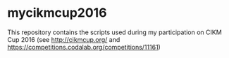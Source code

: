 # mycikmcup2016
This repository contains the scripts used during my participation on CIKM Cup 2016 (see http://cikmcup.org/ and https://competitions.codalab.org/competitions/11161)
